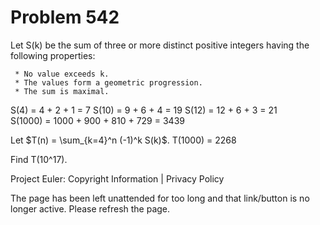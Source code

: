 #   Problem 542

   Let S(k) be the sum of three or more distinct positive integers having the
   following properties:

     * No value exceeds k.
     * The values form a geometric progression.
     * The sum is maximal.

   S(4) = 4 + 2 + 1 = 7
   S(10) = 9 + 6 + 4 = 19
   S(12) = 12 + 6 + 3 = 21
   S(1000) = 1000 + 900 + 810 + 729 = 3439

   Let $T(n) = \sum_{k=4}^n (-1)^k S(k)$.
   T(1000) = 2268

   Find T(10^17).

   Project Euler: Copyright Information | Privacy Policy

   The page has been left unattended for too long and that link/button is no
   longer active. Please refresh the page.

